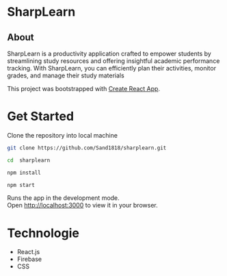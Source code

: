 # SharpLearn


## About

SharpLearn is a productivity application crafted to empower students by streamlining study resources and offering insightful academic performance tracking. 
With SharpLearn, you can efficiently plan their activities, monitor grades, and manage their study materials

This project was bootstrapped with [Create React App](https://github.com/facebook/create-react-app).

# Get Started

Clone the repository into local machine 

```bash
git clone https://github.com/Sand1818/sharplearn.git

cd  sharplearn

npm install

npm start 

```
Runs the app in the development mode.\
Open [http://localhost:3000](http://localhost:3000) to view it in your browser.

# Technologie

* React.js
* Firebase
* CSS
